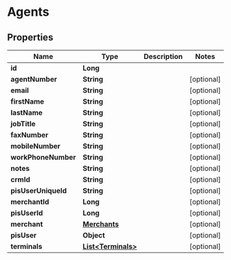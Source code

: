 
# Agents

## Properties
Name | Type | Description | Notes
------------ | ------------- | ------------- | -------------
**id** | **Long** |  | 
**agentNumber** | **String** |  |  [optional]
**email** | **String** |  |  [optional]
**firstName** | **String** |  |  [optional]
**lastName** | **String** |  |  [optional]
**jobTitle** | **String** |  |  [optional]
**faxNumber** | **String** |  |  [optional]
**mobileNumber** | **String** |  |  [optional]
**workPhoneNumber** | **String** |  |  [optional]
**notes** | **String** |  |  [optional]
**crmId** | **String** |  |  [optional]
**pisUserUniqueId** | **String** |  |  [optional]
**merchantId** | **Long** |  |  [optional]
**pisUserId** | **Long** |  |  [optional]
**merchant** | [**Merchants**](Merchants.md) |  |  [optional]
**pisUser** | **Object** |  |  [optional]
**terminals** | [**List&lt;Terminals&gt;**](Terminals.md) |  |  [optional]



